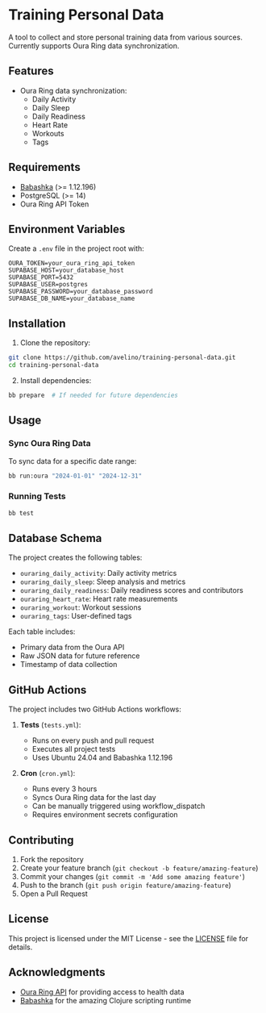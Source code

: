 # Training Personal Data

A tool to collect and store personal training data from various sources. Currently supports Oura Ring data synchronization.

## Features

- Oura Ring data synchronization:
  - Daily Activity
  - Daily Sleep
  - Daily Readiness
  - Heart Rate
  - Workouts
  - Tags

## Requirements

- [Babashka](https://github.com/babashka/babashka#installation) (>= 1.12.196)
- PostgreSQL (>= 14)
- Oura Ring API Token

## Environment Variables

Create a `.env` file in the project root with:

```env
OURA_TOKEN=your_oura_ring_api_token
SUPABASE_HOST=your_database_host
SUPABASE_PORT=5432
SUPABASE_USER=postgres
SUPABASE_PASSWORD=your_database_password
SUPABASE_DB_NAME=your_database_name
```

## Installation

1. Clone the repository:
```bash
git clone https://github.com/avelino/training-personal-data.git
cd training-personal-data
```

2. Install dependencies:
```bash
bb prepare  # If needed for future dependencies
```

## Usage

### Sync Oura Ring Data

To sync data for a specific date range:
```bash
bb run:oura "2024-01-01" "2024-12-31"
```

### Running Tests

```bash
bb test
```

## Database Schema

The project creates the following tables:

- `ouraring_daily_activity`: Daily activity metrics
- `ouraring_daily_sleep`: Sleep analysis and metrics
- `ouraring_daily_readiness`: Daily readiness scores and contributors
- `ouraring_heart_rate`: Heart rate measurements
- `ouraring_workout`: Workout sessions
- `ouraring_tags`: User-defined tags

Each table includes:
- Primary data from the Oura API
- Raw JSON data for future reference
- Timestamp of data collection

## GitHub Actions

The project includes two GitHub Actions workflows:

1. **Tests** (`tests.yml`):
   - Runs on every push and pull request
   - Executes all project tests
   - Uses Ubuntu 24.04 and Babashka 1.12.196

2. **Cron** (`cron.yml`):
   - Runs every 3 hours
   - Syncs Oura Ring data for the last day
   - Can be manually triggered using workflow_dispatch
   - Requires environment secrets configuration

## Contributing

1. Fork the repository
2. Create your feature branch (`git checkout -b feature/amazing-feature`)
3. Commit your changes (`git commit -m 'Add some amazing feature'`)
4. Push to the branch (`git push origin feature/amazing-feature`)
5. Open a Pull Request

## License

This project is licensed under the MIT License - see the [LICENSE](LICENSE) file for details.

## Acknowledgments

- [Oura Ring API](https://cloud.ouraring.com/docs/) for providing access to health data
- [Babashka](https://github.com/babashka/babashka) for the amazing Clojure scripting runtime